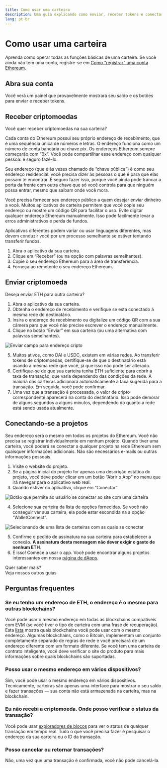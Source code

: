 ```yaml
---
title: Como usar uma carteira
description: Uma guia explicando como enviar, receber tokens e conectar-se aos projetos da web3.
lang: pt-br
---
```


# Como usar uma carteira

Aprenda como operar todas as funções básicas de uma carteira. Se você ainda não tem uma conta, registre-se em [Como “registrar” uma conta Ethereum](/guides/how-to-register-an-ethereum-account/).

## Abra sua conta

Você verá um painel que provavelmente mostrará seu saldo e os botões para enviar e receber tokens.

## Receber criptomoedas

Você quer receber criptomoedas na sua carteira?

Cada conta do Ethereum possui seu próprio endereço de recebimento, que é uma sequência única de números e letras. O endereço funciona como um número de conta bancária ou chave pix. Os endereços Ethereum sempre começarão com “0x”. Você pode compartilhar esse endereço com qualquer pessoa: é seguro fazê-lo.

Seu endereço (que é às vezes chamado de “chave pública”) é como seu endereço residencial: você precisa dizer às pessoas o que é para que elas possam te encontrar. É seguro fazer isso, porque você ainda pode trancar a porta da frente com outra chave que só você controla para que ninguém possa entrar, mesmo que saibam onde você mora.

Você precisa fornecer seu endereço público a quem desejar enviar dinheiro a você. Muitos aplicativos de carteira permitem que você copie seu endereço ou mostre um código QR para facilitar o uso. Evite digitar qualquer endereço Ethereum manualmente. Isso pode facilmente levar a erros administrativos e perda de fundos.

Aplicativos diferentes podem variar ou usar linguagens diferentes, mas devem conduzir você por um processo semelhante se estiver tentando transferir fundos.

1. Abra o aplicativo da sua carteira.
2. Clique em “Receber” (ou na opção com palavras semelhantes).
3. Copie o seu endereço Ethereum para a área de transferência.
4. Forneça ao remetente o seu endereço Ethereum.

## Enviar criptomoeda

Deseja enviar ETH para outra carteira?

1. Abra o aplicativo da sua carteira.
2. Obtenha o endereço de recebimento e verifique se está conectado à mesma rede do destinatário.
3. Insira o endereço de recebimento ou digitalize um código QR com a sua câmera para que você não precise escrever o endereço manualmente.
4. Clique no botão “Enviar” em sua carteira (ou uma alternativa com palavras semelhantes).

![Enviar campo para endereço cripto](./send.png)
<br/>

5. Muitos ativos, como DAI e USDC, existem em várias redes. Ao transferir tokens de criptomoedas, certifique-se de que o destinatário está usando a mesma rede que você, já que isso não pode ser alterado.
6. Certifique-se de que sua carteira tenha ETH suficiente para cobrir a taxa de transação, que varia dependendo das condições da rede. A maioria das carteiras adicionará automaticamente a taxa sugerida para a transação. Em seguida, você pode confirmar.
7. Uma vez que a transação é processada, o valor de cripto correspondente aparecerá na conta do destinatário. Isso pode demorar de alguns segundos a alguns minutos, dependendo do quanto a rede está sendo usada atualmente.

## Conectando-se a projetos

Seu endereço será o mesmo em todos os projetos do Ethereum. Você não precisa se registrar individualmente em nenhum projeto. Quando tiver uma carteira, você poderá se conectar a qualquer projeto na rede Ethereum sem quaisquer informações adicionais. Não são necessários e-mails ou outras informações pessoais.

1. Visite o website do projeto.
2. Se a página inicial do projeto for apenas uma descrição estática do projeto, você deve poder clicar em um botão “Abrir o App” no menu que irá navegar para o aplicativo web real.
3. Quando estiver no aplicativo, clique em “Conectar”

![Botão que permite ao usuário se conectar ao site com uma carteira](./connect1.png)

4. Selecione sua carteira da lista de opções fornecidas. Se você não conseguir ver sua carteira, ela pode estar escondida na a opção “WalletConnect”.

![Selecionando de uma lista de carteiras com as quais se conectar](./connect2.png)

5. Confirme o pedido de assinatura na sua carteira para estabelecer a conexão. **A assinatura desta mensagem não dever exigir o gasto de nenhum ETH**.
6. É isso! Comece a usar o app. Você pode encontrar alguns projetos interessantes em nossa [página de dApps](/dapps/#explore). <br />

<InfoBanner shouldSpaceBetween emoji=":eyes:">
  <div>Quer saber mais?</div>
  <ButtonLink to="/guides/">
    Veja nossos outros guias
  </ButtonLink>
</InfoBanner>

## Perguntas frequentes

### Se eu tenho um endereço de ETH, o endereço é o mesmo para outras blockchains?

Você pode usar o mesmo endereço em todas as blockchains compatíveis com EVM (se você tiver o tipo de carteira com uma frase de recuperação). Esta [lista](https://chainlist.org/) mostra quais blockchains você pode usar com o mesmo endereço. Algumas blockchains, como o Bitcoin, implementam um conjunto completamente separado de regras de rede e você precisará de um endereço diferente com um formato diferente. Se você tem uma carteira de contrato inteligente, você deve verificar o site do produto para mais informações sobre quais blockchains são suportadas.

### Posso usar o mesmo endereço em vários dispositivos?

Sim, você pode usar o mesmo endereço em vários dispositivos. Tecnicamente, carteiras são apenas uma interface para mostrar o seu saldo e fazer transações — sua conta não está armazenada na carteira, mas na blockchain.

### Eu não recebi a criptomoeda. Onde posso verificar o status da transação?

Você pode usar [exploradores de blocos](/developers/docs/data-and-analytics/block-explorers/) para ver o status de qualquer transação em tempo real. Tudo o que você precisa fazer é pesquisar o endereço da sua carteira ou o ID da transação.

### Posso cancelar ou retornar transações?

Não, uma vez que uma transação é confirmada, você não pode cancelá-la.
